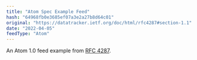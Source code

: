 ```yaml
---
title: "Atom Spec Example Feed"
hash: "64968fb0e3685ef07a3e2a27b8d64c01"
original: "https://datatracker.ietf.org/doc/html/rfc4287#section-1.1"
date: "2022-04-05"
feedType: "Atom"
---
```


An Atom 1.0 feed example from [RFC 4287](https://datatracker.ietf.org/doc/html/rfc4287).
